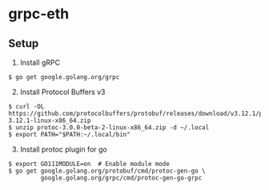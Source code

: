 # grpc-eth

## Setup
1. Install gRPC
```
$ go get google.golang.org/grpc
```
2. Install Protocol Buffers v3
```
$ curl -OL https://github.com/protocolbuffers/protobuf/releases/download/v3.12.1/protoc-3.12.1-linux-x86_64.zip
$ unzip protoc-3.0.0-beta-2-linux-x86_64.zip -d ~/.local
$ export PATH="$PATH:~/.local/bin"
```
3. Install protoc plugin for go
```
$ export GO111MODULE=on  # Enable module mode
$ go get google.golang.org/protobuf/cmd/protoc-gen-go \
         google.golang.org/grpc/cmd/protoc-gen-go-grpc
```
